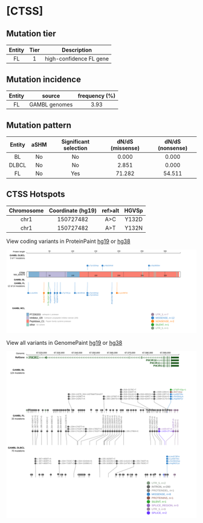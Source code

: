 # [CTSS]

## Mutation tier

|Entity|Tier|Description            |
|:------:|:----:|-----------------------|
|FL    |1   |high-confidence FL gene|
## Mutation incidence

|Entity|source       |frequency (%)|
|:------:|:-------------:|:-------------:|
|FL    |GAMBL genomes|3.93         |

## Mutation pattern

|Entity|aSHM|Significant selection|dN/dS (missense)|dN/dS (nonsense)|
|:------:|:----:|:---------------------:|:----------------:|:----------------:|
|BL    |No  |No                   | 0.000          | 0.000          |
|DLBCL |No  |No                   | 2.851          | 0.000          |
|FL    |No  |Yes                  |71.282          |54.511          |




 ## CTSS Hotspots

| Chromosome |Coordinate (hg19) | ref>alt | HGVSp | 
 | :---:| :---: | :--: | :---: |
| chr1 | 150727482 | A>C | Y132D |
| chr1 | 150727482 | A>T | Y132N |

View coding variants in ProteinPaint [hg19](https://www.bcgsc.ca/downloads/morinlab/GAMBL/test/genes/CTSS_protein.html)  or [hg38](https://www.bcgsc.ca/downloads/morinlab/GAMBL/test/genes/CTSS_protein_hg38.html)

![image](images/proteinpaint/CTSS_NM_004079.svg)

View all variants in GenomePaint [hg19](https://www.bcgsc.ca/downloads/morinlab/GAMBL/test/genes/CTSS.html)  or [hg38](https://www.bcgsc.ca/downloads/morinlab/GAMBL/test/genes/CTSS_hg38.html)

![image](images/proteinpaint/CTSS.svg)
